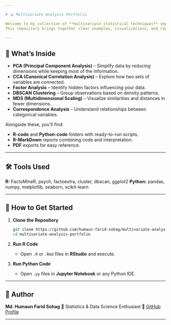 ```yaml
---

# 📊 Multivariate Analysis Portfolio

Welcome to my collection of **multivariate statistical techniques** implemented in **R** and **Python**.
This repository brings together clear examples, visualizations, and reports for methods that help uncover patterns, relationships, and structures in complex datasets.

---
```


## 📂 What’s Inside

* **PCA (Principal Component Analysis)** – Simplify data by reducing dimensions while keeping most of the information.
* **CCA (Canonical Correlation Analysis)** – Explore how two sets of variables are connected.
* **Factor Analysis** – Identify hidden factors influencing your data.
* **DBSCAN Clustering** – Group observations based on density patterns.
* **MDS (Multidimensional Scaling)** – Visualize similarities and distances in fewer dimensions.
* **Correspondence Analysis** – Understand relationships between categorical variables.

Alongside these, you’ll find:

* **R-code** and **Python-code** folders with ready-to-run scripts.
* **R-MarkDown** reports combining code and interpretation.
* **PDF** exports for easy reference.

---

## 🛠 Tools Used

**R:** FactoMineR, psych, factoextra, cluster, dbscan, ggplot2
**Python:** pandas, numpy, matplotlib, seaborn, scikit-learn

---

## 🚀 How to Get Started

1. **Clone the Repository**

   ```bash
   git clone https://github.com/humaun-farid-sohag/multivariate-analysis-portfolio.git
   cd multivariate-analysis-portfolio
   ```

2. **Run R Code**

   * Open `.R` or `.Rmd` files in **RStudio** and execute.

3. **Run Python Code**

   * Open `.py` files in **Jupyter Notebook** or any Python IDE.

---

## 👤 Author

**Md. Humaun Farid Sohag**
📍 Statistics & Data Science Enthusiast
🔗 [GitHub Profile](https://github.com/humaun-farid-sohag)

---
